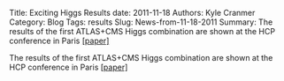 Title: Exciting Higgs Results
date: 2011-11-18
Authors: Kyle Cranmer
Category: Blog
Tags: results
Slug: News-from-11-18-2011
Summary:  The results of the first ATLAS+CMS Higgs combination are shown at the HCP conference in Paris <a href="https://cdsweb.cern.ch/record/1399599?ln=en">[paper]</a>

 

 The results of the first ATLAS+CMS Higgs combination are shown at the HCP conference in Paris <a href="https://cdsweb.cern.ch/record/1399599?ln=en">[paper]</a>

 